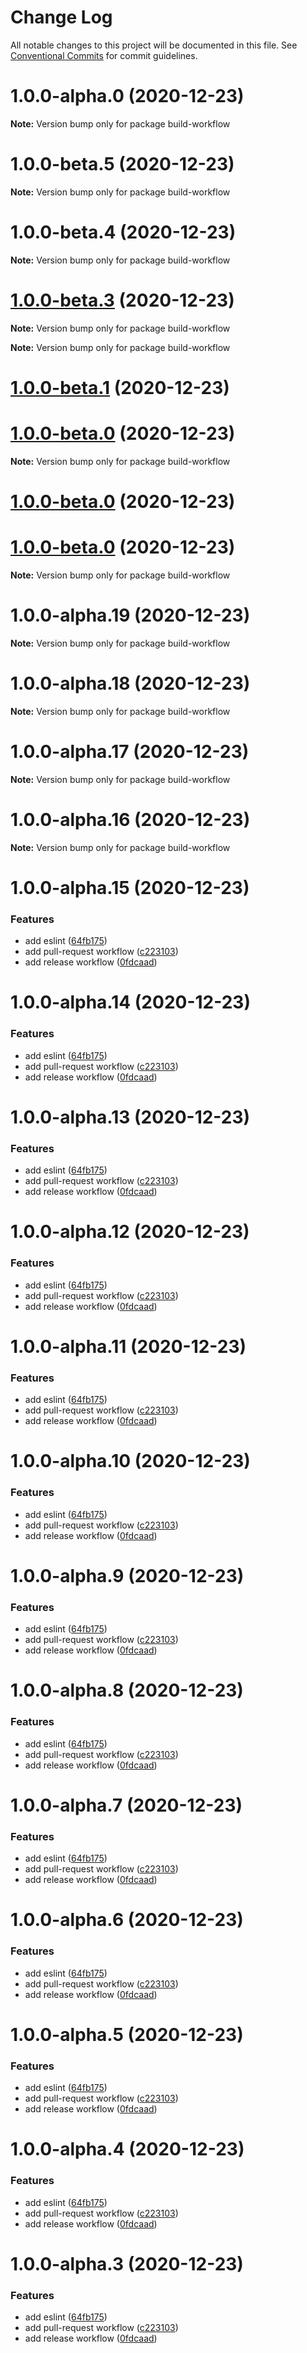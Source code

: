 # Change Log

All notable changes to this project will be documented in this file.
See [Conventional Commits](https://conventionalcommits.org) for commit guidelines.

# 1.0.0-alpha.0 (2020-12-23)

**Note:** Version bump only for package build-workflow





# 1.0.0-beta.5 (2020-12-23)

**Note:** Version bump only for package build-workflow





# 1.0.0-beta.4 (2020-12-23)

**Note:** Version bump only for package build-workflow





# [1.0.0-beta.3](https://github.com/domjtalbot/build-workflow/compare/v1.0.0-beta.2...v1.0.0-beta.3) (2020-12-23)

**Note:** Version bump only for package build-workflow







**Note:** Version bump only for package build-workflow





# [1.0.0-beta.1](https://github.com/domjtalbot/build-workflow/compare/v1.0.0-alpha.19...v1.0.0-beta.1) (2020-12-23)



# [1.0.0-beta.0](https://github.com/domjtalbot/build-workflow/compare/v1.0.0-alpha.18...v1.0.0-beta.0) (2020-12-23)

**Note:** Version bump only for package build-workflow





# [1.0.0-beta.0](https://github.com/domjtalbot/build-workflow/compare/v1.0.0-alpha.19...v1.0.0-beta.0) (2020-12-23)



# [1.0.0-beta.0](https://github.com/domjtalbot/build-workflow/compare/v1.0.0-alpha.18...v1.0.0-beta.0) (2020-12-23)

**Note:** Version bump only for package build-workflow





# 1.0.0-alpha.19 (2020-12-23)

**Note:** Version bump only for package build-workflow





# 1.0.0-alpha.18 (2020-12-23)

**Note:** Version bump only for package build-workflow





# 1.0.0-alpha.17 (2020-12-23)

**Note:** Version bump only for package build-workflow





# 1.0.0-alpha.16 (2020-12-23)

**Note:** Version bump only for package build-workflow





# 1.0.0-alpha.15 (2020-12-23)


### Features

* add eslint ([64fb175](https://github.com/domjtalbot/build-workflow/commit/64fb175d1a64e45b04437b3a4d3b77e88c5221c5))
* add pull-request workflow ([c223103](https://github.com/domjtalbot/build-workflow/commit/c2231035142c0d52a8a6917dcfca2bbb40c33ef4))
* add release workflow ([0fdcaad](https://github.com/domjtalbot/build-workflow/commit/0fdcaadf2965b8ac5c892c790527af602218e36d))





# 1.0.0-alpha.14 (2020-12-23)


### Features

* add eslint ([64fb175](https://github.com/domjtalbot/build-workflow/commit/64fb175d1a64e45b04437b3a4d3b77e88c5221c5))
* add pull-request workflow ([c223103](https://github.com/domjtalbot/build-workflow/commit/c2231035142c0d52a8a6917dcfca2bbb40c33ef4))
* add release workflow ([0fdcaad](https://github.com/domjtalbot/build-workflow/commit/0fdcaadf2965b8ac5c892c790527af602218e36d))





# 1.0.0-alpha.13 (2020-12-23)


### Features

* add eslint ([64fb175](https://github.com/domjtalbot/build-workflow/commit/64fb175d1a64e45b04437b3a4d3b77e88c5221c5))
* add pull-request workflow ([c223103](https://github.com/domjtalbot/build-workflow/commit/c2231035142c0d52a8a6917dcfca2bbb40c33ef4))
* add release workflow ([0fdcaad](https://github.com/domjtalbot/build-workflow/commit/0fdcaadf2965b8ac5c892c790527af602218e36d))





# 1.0.0-alpha.12 (2020-12-23)


### Features

* add eslint ([64fb175](https://github.com/domjtalbot/build-workflow/commit/64fb175d1a64e45b04437b3a4d3b77e88c5221c5))
* add pull-request workflow ([c223103](https://github.com/domjtalbot/build-workflow/commit/c2231035142c0d52a8a6917dcfca2bbb40c33ef4))
* add release workflow ([0fdcaad](https://github.com/domjtalbot/build-workflow/commit/0fdcaadf2965b8ac5c892c790527af602218e36d))





# 1.0.0-alpha.11 (2020-12-23)


### Features

* add eslint ([64fb175](https://github.com/domjtalbot/build-workflow/commit/64fb175d1a64e45b04437b3a4d3b77e88c5221c5))
* add pull-request workflow ([c223103](https://github.com/domjtalbot/build-workflow/commit/c2231035142c0d52a8a6917dcfca2bbb40c33ef4))
* add release workflow ([0fdcaad](https://github.com/domjtalbot/build-workflow/commit/0fdcaadf2965b8ac5c892c790527af602218e36d))





# 1.0.0-alpha.10 (2020-12-23)


### Features

* add eslint ([64fb175](https://github.com/domjtalbot/build-workflow/commit/64fb175d1a64e45b04437b3a4d3b77e88c5221c5))
* add pull-request workflow ([c223103](https://github.com/domjtalbot/build-workflow/commit/c2231035142c0d52a8a6917dcfca2bbb40c33ef4))
* add release workflow ([0fdcaad](https://github.com/domjtalbot/build-workflow/commit/0fdcaadf2965b8ac5c892c790527af602218e36d))





# 1.0.0-alpha.9 (2020-12-23)


### Features

* add eslint ([64fb175](https://github.com/domjtalbot/build-workflow/commit/64fb175d1a64e45b04437b3a4d3b77e88c5221c5))
* add pull-request workflow ([c223103](https://github.com/domjtalbot/build-workflow/commit/c2231035142c0d52a8a6917dcfca2bbb40c33ef4))
* add release workflow ([0fdcaad](https://github.com/domjtalbot/build-workflow/commit/0fdcaadf2965b8ac5c892c790527af602218e36d))





# 1.0.0-alpha.8 (2020-12-23)


### Features

* add eslint ([64fb175](https://github.com/domjtalbot/build-workflow/commit/64fb175d1a64e45b04437b3a4d3b77e88c5221c5))
* add pull-request workflow ([c223103](https://github.com/domjtalbot/build-workflow/commit/c2231035142c0d52a8a6917dcfca2bbb40c33ef4))
* add release workflow ([0fdcaad](https://github.com/domjtalbot/build-workflow/commit/0fdcaadf2965b8ac5c892c790527af602218e36d))





# 1.0.0-alpha.7 (2020-12-23)


### Features

* add eslint ([64fb175](https://github.com/domjtalbot/build-workflow/commit/64fb175d1a64e45b04437b3a4d3b77e88c5221c5))
* add pull-request workflow ([c223103](https://github.com/domjtalbot/build-workflow/commit/c2231035142c0d52a8a6917dcfca2bbb40c33ef4))
* add release workflow ([0fdcaad](https://github.com/domjtalbot/build-workflow/commit/0fdcaadf2965b8ac5c892c790527af602218e36d))





# 1.0.0-alpha.6 (2020-12-23)


### Features

* add eslint ([64fb175](https://github.com/domjtalbot/build-workflow/commit/64fb175d1a64e45b04437b3a4d3b77e88c5221c5))
* add pull-request workflow ([c223103](https://github.com/domjtalbot/build-workflow/commit/c2231035142c0d52a8a6917dcfca2bbb40c33ef4))
* add release workflow ([0fdcaad](https://github.com/domjtalbot/build-workflow/commit/0fdcaadf2965b8ac5c892c790527af602218e36d))





# 1.0.0-alpha.5 (2020-12-23)


### Features

* add eslint ([64fb175](https://github.com/domjtalbot/build-workflow/commit/64fb175d1a64e45b04437b3a4d3b77e88c5221c5))
* add pull-request workflow ([c223103](https://github.com/domjtalbot/build-workflow/commit/c2231035142c0d52a8a6917dcfca2bbb40c33ef4))
* add release workflow ([0fdcaad](https://github.com/domjtalbot/build-workflow/commit/0fdcaadf2965b8ac5c892c790527af602218e36d))





# 1.0.0-alpha.4 (2020-12-23)


### Features

* add eslint ([64fb175](https://github.com/domjtalbot/build-workflow/commit/64fb175d1a64e45b04437b3a4d3b77e88c5221c5))
* add pull-request workflow ([c223103](https://github.com/domjtalbot/build-workflow/commit/c2231035142c0d52a8a6917dcfca2bbb40c33ef4))
* add release workflow ([0fdcaad](https://github.com/domjtalbot/build-workflow/commit/0fdcaadf2965b8ac5c892c790527af602218e36d))





# 1.0.0-alpha.3 (2020-12-23)


### Features

* add eslint ([64fb175](https://github.com/domjtalbot/build-workflow/commit/64fb175d1a64e45b04437b3a4d3b77e88c5221c5))
* add pull-request workflow ([c223103](https://github.com/domjtalbot/build-workflow/commit/c2231035142c0d52a8a6917dcfca2bbb40c33ef4))
* add release workflow ([0fdcaad](https://github.com/domjtalbot/build-workflow/commit/0fdcaadf2965b8ac5c892c790527af602218e36d))
